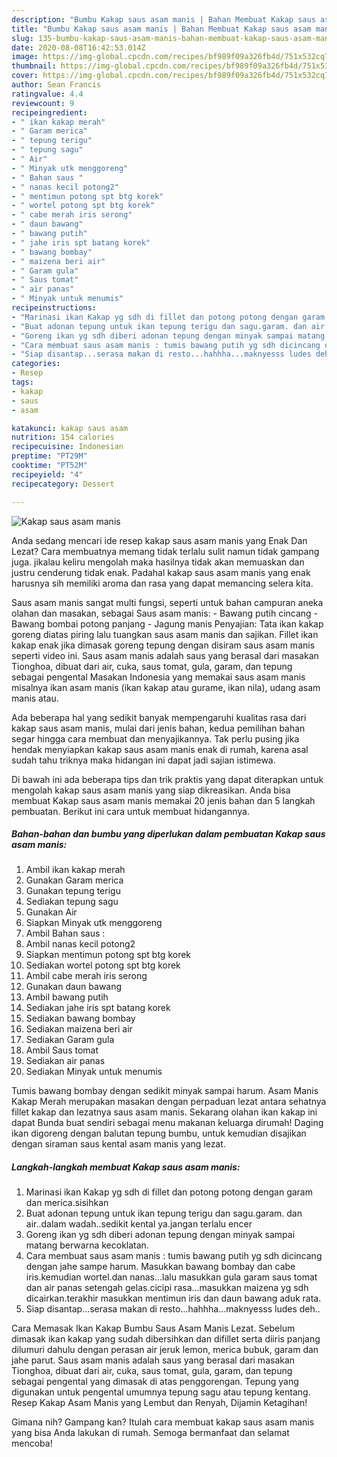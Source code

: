 ```yaml
---
description: "Bumbu Kakap saus asam manis | Bahan Membuat Kakap saus asam manis Yang Bisa Manjain Lidah"
title: "Bumbu Kakap saus asam manis | Bahan Membuat Kakap saus asam manis Yang Bisa Manjain Lidah"
slug: 135-bumbu-kakap-saus-asam-manis-bahan-membuat-kakap-saus-asam-manis-yang-bisa-manjain-lidah
date: 2020-08-08T16:42:53.014Z
image: https://img-global.cpcdn.com/recipes/bf989f09a326fb4d/751x532cq70/kakap-saus-asam-manis-foto-resep-utama.jpg
thumbnail: https://img-global.cpcdn.com/recipes/bf989f09a326fb4d/751x532cq70/kakap-saus-asam-manis-foto-resep-utama.jpg
cover: https://img-global.cpcdn.com/recipes/bf989f09a326fb4d/751x532cq70/kakap-saus-asam-manis-foto-resep-utama.jpg
author: Sean Francis
ratingvalue: 4.4
reviewcount: 9
recipeingredient:
- " ikan kakap merah"
- " Garam merica"
- " tepung terigu"
- " tepung sagu"
- " Air"
- " Minyak utk menggoreng"
- " Bahan saus "
- " nanas kecil potong2"
- " mentimun potong spt btg korek"
- " wortel potong spt btg korek"
- " cabe merah iris serong"
- " daun bawang"
- " bawang putih"
- " jahe iris spt batang korek"
- " bawang bombay"
- " maizena beri air"
- " Garam gula"
- " Saus tomat"
- " air panas"
- " Minyak untuk menumis"
recipeinstructions:
- "Marinasi ikan Kakap yg sdh di fillet dan potong potong dengan garam dan merica.sisihkan"
- "Buat adonan tepung untuk ikan tepung terigu dan sagu.garam. dan air..dalam wadah..sedikit kental ya.jangan terlalu encer"
- "Goreng ikan yg sdh diberi adonan tepung dengan minyak sampai matang berwarna kecoklatan."
- "Cara membuat saus asam manis : tumis bawang putih yg sdh dicincang dengan jahe sampe harum. Masukkan bawang bombay dan cabe iris.kemudian wortel.dan nanas...lalu masukkan gula garam saus tomat dan air panas setengah gelas.cicipi rasa...masukkan maizena yg sdh dicairkan.terakhir masukkan mentimun iris dan daun bawang aduk rata."
- "Siap disantap...serasa makan di resto...hahhha...maknyesss ludes deh.."
categories:
- Resep
tags:
- kakap
- saus
- asam

katakunci: kakap saus asam 
nutrition: 154 calories
recipecuisine: Indonesian
preptime: "PT29M"
cooktime: "PT52M"
recipeyield: "4"
recipecategory: Dessert

---
```



![Kakap saus asam manis](https://img-global.cpcdn.com/recipes/bf989f09a326fb4d/751x532cq70/kakap-saus-asam-manis-foto-resep-utama.jpg)

Anda sedang mencari ide resep kakap saus asam manis yang Enak Dan Lezat? Cara membuatnya memang tidak terlalu sulit namun tidak gampang juga. jikalau keliru mengolah maka hasilnya tidak akan memuaskan dan justru cenderung tidak enak. Padahal kakap saus asam manis yang enak harusnya sih memiliki aroma dan rasa yang dapat memancing selera kita.

Saus asam manis sangat multi fungsi, seperti untuk bahan campuran aneka olahan dan masakan, sebagai Saus asam manis: - Bawang putih cincang - Bawang bombai potong panjang - Jagung manis Penyajian: Tata ikan kakap goreng diatas piring lalu tuangkan saus asam manis dan sajikan. Fillet ikan kakap enak jika dimasak goreng tepung dengan disiram saus asam manis seperti video ini. Saus asam manis adalah saus yang berasal dari masakan Tionghoa, dibuat dari air, cuka, saus tomat, gula, garam, dan tepung sebagai pengental Masakan Indonesia yang memakai saus asam manis misalnya ikan asam manis (ikan kakap atau gurame, ikan nila), udang asam manis atau.

Ada beberapa hal yang sedikit banyak mempengaruhi kualitas rasa dari kakap saus asam manis, mulai dari jenis bahan, kedua pemilihan bahan segar hingga cara membuat dan menyajikannya. Tak perlu pusing jika hendak menyiapkan kakap saus asam manis enak di rumah, karena asal sudah tahu triknya maka hidangan ini dapat jadi sajian istimewa.


Di bawah ini ada beberapa tips dan trik praktis yang dapat diterapkan untuk mengolah kakap saus asam manis yang siap dikreasikan. Anda bisa membuat Kakap saus asam manis memakai 20 jenis bahan dan 5 langkah pembuatan. Berikut ini cara untuk membuat hidangannya.

<!--inarticleads1-->

##### Bahan-bahan dan bumbu yang diperlukan dalam pembuatan Kakap saus asam manis:

1. Ambil  ikan kakap merah
1. Gunakan  Garam merica
1. Gunakan  tepung terigu
1. Sediakan  tepung sagu
1. Gunakan  Air
1. Siapkan  Minyak utk menggoreng
1. Ambil  Bahan saus :
1. Ambil  nanas kecil potong2
1. Siapkan  mentimun potong spt btg korek
1. Sediakan  wortel potong spt btg korek
1. Ambil  cabe merah iris serong
1. Gunakan  daun bawang
1. Ambil  bawang putih
1. Sediakan  jahe iris spt batang korek
1. Sediakan  bawang bombay
1. Sediakan  maizena beri air
1. Sediakan  Garam gula
1. Ambil  Saus tomat
1. Sediakan  air panas
1. Sediakan  Minyak untuk menumis


Tumis bawang bombay dengan sedikit minyak sampai harum. Asam Manis Kakap Merah merupakan masakan dengan perpaduan lezat antara sehatnya fillet kakap dan lezatnya saus asam manis. Sekarang olahan ikan kakap ini dapat Bunda buat sendiri sebagai menu makanan keluarga dirumah! Daging ikan digoreng dengan balutan tepung bumbu, untuk kemudian disajikan dengan siraman saus kental asam manis yang lezat. 

<!--inarticleads2-->

##### Langkah-langkah membuat Kakap saus asam manis:

1. Marinasi ikan Kakap yg sdh di fillet dan potong potong dengan garam dan merica.sisihkan
1. Buat adonan tepung untuk ikan tepung terigu dan sagu.garam. dan air..dalam wadah..sedikit kental ya.jangan terlalu encer
1. Goreng ikan yg sdh diberi adonan tepung dengan minyak sampai matang berwarna kecoklatan.
1. Cara membuat saus asam manis : tumis bawang putih yg sdh dicincang dengan jahe sampe harum. Masukkan bawang bombay dan cabe iris.kemudian wortel.dan nanas...lalu masukkan gula garam saus tomat dan air panas setengah gelas.cicipi rasa...masukkan maizena yg sdh dicairkan.terakhir masukkan mentimun iris dan daun bawang aduk rata.
1. Siap disantap...serasa makan di resto...hahhha...maknyesss ludes deh..


Cara Memasak Ikan Kakap Bumbu Saus Asam Manis Lezat. Sebelum dimasak ikan kakap yang sudah dibersihkan dan difillet serta diiris panjang dilumuri dahulu dengan perasan air jeruk lemon, merica bubuk, garam dan jahe parut. Saus asam manis adalah saus yang berasal dari masakan Tionghoa, dibuat dari air, cuka, saus tomat, gula, garam, dan tepung sebagai pengental yang dimasak di atas penggorengan. Tepung yang digunakan untuk pengental umumnya tepung sagu atau tepung kentang. Resep Kakap Asam Manis yang Lembut dan Renyah, Dijamin Ketagihan! 

Gimana nih? Gampang kan? Itulah cara membuat kakap saus asam manis yang bisa Anda lakukan di rumah. Semoga bermanfaat dan selamat mencoba!
